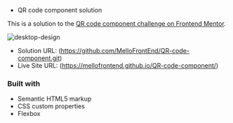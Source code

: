 - QR code component solution

This is a solution to the [QR code component challenge on Frontend Mentor](https://www.frontendmentor.io/challenges/qr-code-component-iux_sIO_H). 


![desktop-design](https://user-images.githubusercontent.com/88978210/192890111-0f2ac322-42a8-4354-b4a0-08e7813f2bb3.jpg)


- Solution URL: (https://github.com/MelloFrontEnd/QR-code-component.git)
- Live Site URL: (https://mellofrontend.github.io/QR-code-component/)

### Built with

- Semantic HTML5 markup
- CSS custom properties
- Flexbox

